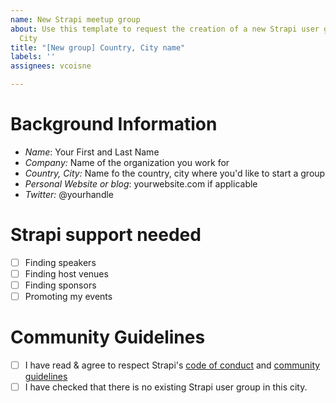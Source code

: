 ```yaml
---
name: New Strapi meetup group
about: Use this template to request the creation of a new Strapi user group in your
  City
title: "[New group] Country, City name"
labels: ''
assignees: vcoisne

---
```


# Background Information

- *Name*: Your First and Last Name
- *Company:* Name of the organization you work for
- *Country, City:* Name fo the country, city where you'd like to start a group
- *Personal Website or blog*: yourwebsite.com if applicable
- *Twitter:* @yourhandle

# Strapi support needed

- [ ] Finding speakers
- [ ] Finding host venues
- [ ] Finding sponsors
- [ ] Promoting my events

# Community Guidelines

- [ ] I have read & agree to respect Strapi's [code of conduct](https://github.com/strapi/strapi/blob/master/CODE_OF_CONDUCT.md) and [community guidelines](https://github.com/strapi/strapi-meetups/blob/master/guidelines.md)
- [ ] I have checked that there is no existing Strapi user group in this city.
